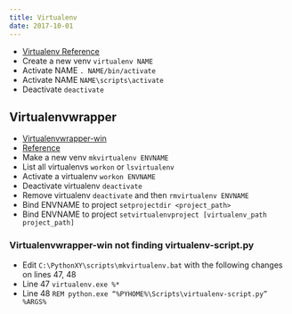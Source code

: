 ```yaml
---
title: Virtualenv
date: 2017-10-01
---
```


- [Virtualenv Reference](http://virtualenv.readthedocs.org/en/latest/virtualenv.html#usage)
- Create a new venv `virtualenv NAME`
- <i class="fa fa-apple"></i> Activate NAME `. NAME/bin/activate`
- <i class="fa fa-windows"></i> Activate NAME `NAME\scripts\activate`
- Deactivate `deactivate`


## Virtualenvwrapper

- [Virtualenvwrapper-win](https://github.com/davidmarble/virtualenvwrapper-win)
- [Reference](http://virtualenvwrapper.readthedocs.org/en/latest/command_ref.html)
- Make a new venv `mkvirtualenv ENVNAME`
- List all virtualenvs `workon` or `lsvirtualenv`
- Activate a virtualenv `workon ENVNAME`
- Deactivate virtualenv `deactivate`
- Remove virtualenv `deactivate` and then `rmvirtualenv ENVNAME`
- <i class="fa fa-windows"></i> Bind ENVNAME to project `setprojectdir <project_path>`
- <i class="fa fa-apple"></i> Bind ENVNAME to project `setvirtualenvproject [virtualenv_path project_path]`


### Virtualenvwrapper-win not finding virtualenv-script.py

- <i class="fa fa-windows"></i> Edit `C:\PythonXY\scripts\mkvirtualenv.bat` with the following changes on lines 47, 48
- <i class="fa fa-windows"></i> Line 47 `virtualenv.exe %*`
- <i class="fa fa-windows"></i> Line 48 `REM python.exe “%PYHOME%\Scripts\virtualenv-script.py” %ARGS%`
